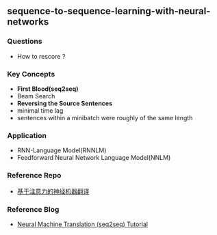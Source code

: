 ## sequence-to-sequence-learning-with-neural-networks
### Questions
- How to rescore ?


### Key Concepts
- **First Blood(seq2seq)**
- Beam Search
- **Reversing the Source Sentences**
- minimal time lag
- sentences within a minibatch were roughly of the same length


### Application
- RNN-Language Model(RNNLM)
- Feedforward Neural Network Language Model(NNLM)

### Reference Repo
- [基于注意力的神经机器翻译][1]


### Reference Blog
- [Neural Machine Translation (seq2seq) Tutorial][2]


[1]:https://colab.research.google.com/github/tensorflow/docs-l10n/blob/master/site/zh-cn/tutorials/text/nmt_with_attention.ipynb#scrollTo=J0Qjg6vuaHNt
[2]:https://github.com/tensorflow/nmt